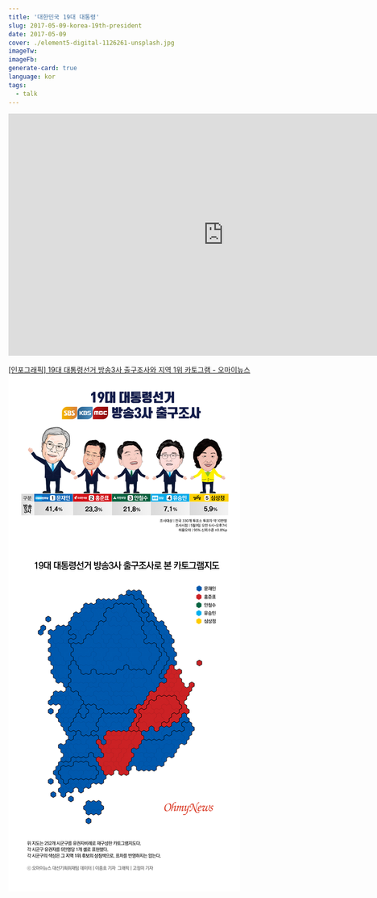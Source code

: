 ```yaml
---
title: '대한민국 19대 대통령'
slug: 2017-05-09-korea-19th-president
date: 2017-05-09
cover: ./element5-digital-1126261-unsplash.jpg
imageTw:
imageFb:
generate-card: true
language: kor
tags:
  - talk
---
```


<iframe width="853" height="480" src="https://www.youtube.com/embed/zpxXxXWCM3w" frameborder="0" allowfullscreen></iframe>

<!--more-->

[[인포그래픽] 19대 대통령선거 방송3사 출구조사와 지역 1위 카토그램 - 오마이뉴스](http://www.ohmynews.com/NWS_Web/View/at_pg_w.aspx?CNTN_CD=A0002324247)
![img](https://raw.githubusercontent.com/tkhwang/tkhwang-etc/master/img/2017/05/IE002158265_STD.jpg)
